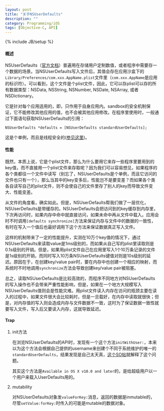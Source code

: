 ```yaml
---
layout: post
title: "关于NSUserDefaults"
description: ""
category: Programming/iOS
tags: [Objective-C, API]
---
```

{% include JB/setup %}

#### 概述

NSUserDefaults（[官方文档][1]）普遍用在存储用户定制数值，或者程序中需要存一个数据的场景。当NSUserDefaults写入文件后，其值会存在应用沙盒下的`Library/Preferences/com.xxx.AppName.plist`文件里（`com.xxx.AppName`是应用的标识符）。可以看到，这个文件是个plist文件，因此，它可以存plist可以存的所有数据类型：NSData, NSString, NSNumber, NSDate, NSArray, 或者NSDictionary。

它是针对每个应用适用的，即，只作用于自身应用内。sandbox的安全机制保证，它不能修改其他应用的值，也不会被其他应用修改。在程序里使用时，一般通过下面语句获取NSUserDefaults的引用：

	NSUserDefaults *defaults = [NSUserDefaults standardUserDefaults];
	
这是个单例，而且是线程安全的([参见这里][2])。

#### 性能

既然，本质上说，它是个plist文件，那么为什么要用它来存一些程序里要用到的key值，而不直接用一个plist文件来存取呢？因为我们可以容易想见，如果程序的各个类都往一个文件中读写（别忘了，NSUserDefaults是个单例，而且它访问的文件也只有一个），那么当其中的key变多后，性能岂不是要变差？而如果各个类各自读写自己的plist文件，则不会使自己的文件里存了别人的key而导致文件变大、性能变差。

从文件的角度看，确实如此。但是，NSUserDefaults帮我们做了一层优化，NSUserDefaults是带缓存的。NSUserDefaults会把访问到的key缓存到内存里，下次再访问时，如果内存中命中就直接访问，如果未命中再从文件中载入。应用会时不时调用`[defaults synchronize]`方法来保证内存与文件中的数据的一致性，有时在写入一个值后也最好调用下这个方法来保证数据真正写入文件。

这样的机制带来了一定的性能提升，实测在10万个key值的情况下，通过NSUserDefaults来读取value是1ms级别的，而如果从自己写的plist里读取则是0.1s级别的开销。但是，如果用plist文件自己在应用里写入1个10万条记录的文件是1s级别的开销，而同时写入10万条NSUserDefaults键值对则是10s级别的延迟。原因在于，在创建key/value pair时，要在内存中也创建一个相应的映射，而系统时不时地调用`synchronize`方法会导致创建key/value pair被阻塞。

总之，读取NSUserDefaults是比较高效的，而程序不同地方对NSUserDefaults的写入操作也不会带来严重性能影响，但是，如果在一个地方大规模写入NSUserDefaults值则会是性能灾难。用plist文件读入内存在访问的瓶颈主要在读入的过程中，如果文件很大会比较耗时，但是一旦载好，在内存中读取就很快；但是，对内存值的写入则会造成内存与文件数据不一致，这时为了保证数据一致性就要写入文件，写入后又要读入内存，这就导致延迟。

#### Trap

1. init方法

	在浏览NSUserDefaults的API时，发现有一个这个方法`initWithUser:`，本来以为这个方法会根据自己提供的username来创建个不同于系统维护的唯一的`standardUserDefaults`，结果发现是自己太天真，[这个SO帖][3]就解释了这个问题。

	其实这个方法是`Available in OS X v10.0 and later`的，是给超级用户以一个用户来载入UserDefaults用的。
	
2. mutability

	对NSUserDefaults对象发`valueForKey:`消息，返回的数据是inmutable的，尽管`setValue:forKey:`时传入的可能是mutable的数据对象。


[1]: http://developer.apple.com/library/mac/#documentation/Cocoa/Reference/Foundation/Classes/NSUserDefaults_Class/Reference/Reference.html "NSUserDefaults Class Reference"

[2]: http://appleparty.diandian.com/post/2012-05-24/9098104219 "Property List和NSUserDefaults"

[3]: http://stackoverflow.com/questions/9338915/am-i-misunderstanding-nsuserdefaults-initwithuser "Am I misunderstanding NSUserDefaults initWithUser?"